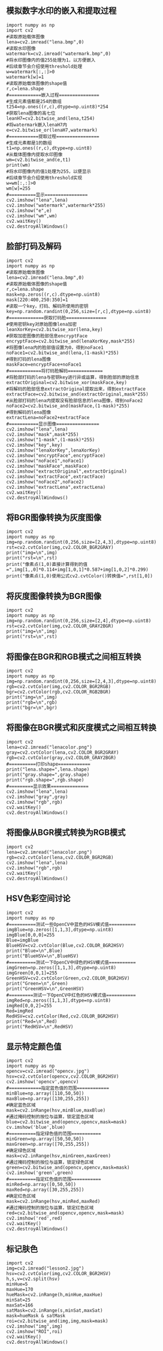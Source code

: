## 模拟数字水印的嵌入和提取过程
    import numpy as np
    import cv2
    #读取原始载体图像
    lena=cv2.imread("lena.bmp",0)
    #读取水印图像
    watermark=cv2.imread("watermark.bmp",0)
    #将水印图像内的值255处理为1，以方便嵌入
    #后续章节会介绍使用threshold处理
    w=watermark[:,:]>0
    watermark[w]=1
    #读取原始载体图像的shape值
    r,c=lena.shape
    #============嵌入过程===============
    #生成元素值都是254的数组
    t254=np.ones((r,c),dtype=np.uint8)*254
    #获取lena图像的高七位
    leanH7=cv2.bitwise_and(lena,t254)
    #将watermark嵌入lenaH7内
    e=cv2.bitwise_or(lenaH7,watermark)
    #===========提取过程================
    #生成元素都是1的数组
    t1=np.ones((r,c),dtype=np.uint8)
    #从载体图像内提取水印图像
    wm=cv2.bitwise_and(e,t1)
    print(wm)
    #将水印图像内的值1处理为255，以便显示
    #后续章节会介绍使用threshold实现
    w=wm[:,:]>0
    wm[w]=255
    #==========显示================
    cv2.imshow("lena",lena)
    cv2.imshow("watermark",watermark*255)
    cv2.imshow("e",e)
    cv2.imshow("wm",wm)
    cv2.waitKey()
    cv2.destroyAllWindows()
    
## 脸部打码及解码
    import cv2
    import numpy as np
    #读取原始载体图像
    lena=cv2.imread("lena.bmp",0)
    #读取原始载体图像的shape值
    r,c=lena.shape
    mask=np.zeros((r,c).dtype=np.uint8)
    mask[220:400,250:350]=1
    #读取一个key，打码、解码所使用的密钥
    key=np.random.randint(0,256,size=[r,c],dtype=np.uint8)
    #=============获取打码脸===============
    #使用密钥key对原始图像lena加密
    leanXorKey=cv2.bitwise_xor(lena,key)
    #获取加密图像的脸部信息encryptFace
    encryptFace=cv2.bitwise_and(lenaXorKey,mask*255)
    #将图像lena内的脸部值设置为0，得到noFace1
    noFace1=cv2.bitwise_and(lena,(1-mask)*255)
    #得到打码的lena图像
    maskFace=encryptFace+noFace1
    #============将打码脸解码=============
    #将脸部打码的lena与密钥key进行异或运算，得到脸部的原始信息
    extractOriginal=cv2.bitwise_xor(maskFace,key)
    #将解码的脸部信息extractOriginal提取出来，得到extractFace
    extractFace=cv2.bitwise_and(extractOriginal,mask*255)
    #从脸部打码的lena内提取没有脸部信息的lena图像，得到noFace2
    noFace2=cv2.bitwise_and(maskFace,(1-mask)*255)
    #得到解码的lena图像
    extractLena=noFace2+extractFace
    #===========显示图像================
    cv2.imshow("lena",lena)
    cv2.imshow("mask",mask*255)
    cv2.imshow("1-mask",(1-mask)*255)
    cv2.imshow("key",key)
    cv2.imshow("lenaXorKey",lenaXorKey)
    cv2.imshow("encryptFace",encryptFace)
    cv2.imshow("noFace1",noFace1)
    cv2.imshow("maskFace",maskFace)
    cv2.imshow("extractOriginal",extractOriginal)
    cv2.imshow("extractFace",extractFace)
    cv2.imshow("noFace2",noFace2)
    cv2.imshow("extractLena",extractLena)
    cv2.waitKey()
    cv2.destroyAllWindows()
    
## 将BGR图像转换为灰度图像
    import cv2
    import numpy as np
    img=np.random.randint(0,256,size=[2,4,3],dtype=np.uint8)
    rst=cv2.cvtColor(img,cv2.COLOR_BGR2GRAY)
    print("img=\n",img)
    print("rst=\n",rst)
    print("像素点(1,0)直接计算得到的值=",img[1,,0]*0.114+img[1,0,1]*0.587+img[1,0,2]*0.299)
    print("像素点(1,0)使用公式cv2.cvtColor()转换值=",rst[1,0])
    
## 将灰度图像转换为BGR图像
    import cv2
    import numpy as np
    img=np.random.randint(0,256,size=[2,4],dtype=np.uint8)
    rst=cv2.cvtColor(img,cv2.COLOR_GRAY2BGR)
    print("img=\n",img)
    print("rst=\n",rst)
    
## 将图像在BGR和RGB模式之间相互转换
    import cv2
    import numpy as np
    img=np.random.randint(0,256,size=[2,4,3],dtype=np.uint8)
    rgb=cv2.cvtColor(img,cv2.COLOR_BGR2RGB)
    bgr=cv2.cvtColor(rgb,cv2.COLOR_RGB2BGR)
    print("img=\n",img)
    print("rgb=\n",rgb)
    print("bgr=\n",bgr)
    
## 将图像在BGR模式和灰度模式之间相互转换
    import cv2
    lena=cv2.imread("lenacolor.png")
    gray=cv2.cvtColor(lena,cv2.COLOR_BGR2GRAY)
    rgb=cv2.cvtColor(gray,cv2.COLOR_GRAY2BGR)
    #==========打印shape============
    print("lena.shape=",lena.shape)
    print("gray.shape=",gray.shape)
    print("rgb.shape=",rgb.shape)
    #=========显示效果==============
    cv2.imshow("lena",lena)
    cv2.imshow("gray",gray)
    cv2.imshow("rgb",rgb)
    cv2.waitKey()
    cv2.destroyAllWindows()
    
## 将图像从BGR模式转换为RGB模式
    import cv2
    lena=cv2.imread("lenacolor.png")
    rgb=cv2.cvtColor(lena,cv2.COLOR_BGR2RGB)
    cv2.imshow("lena",lena)
    cv2.imshow("rgb",rgb)
    cv2.waitKey()
    cv2.destroyAllWindows()
    
## HSV色彩空间讨论
    import cv2
    import numpy as np
    #==========测试一些OpenCV中蓝色的HSV模式值==========
    imgBlue=np.zeros([1,1,3],dtype=np.uint8)
    imgBlue[0,0,0]=255
    Blue=imgBlue
    BlueHSV=cv2.cvtColor(Blue,cv2.COLOR_BGR2HSV)
    print("Blue=\n",Blue)
    print("BlueHSV=\n",BlueHSV)
    #==========测试一下OpenCV中绿色的HSV模式值==========
    imgGreen=np.zeros([1,1,3],dtype=np.uint8)
    imgGreen[0,0,1]=255
    GreenHSV=cv2.cvtColor(Green,cv2.COLOR_BGR2HSV)
    print("Green=\n",Green)
    print("GreenHSV=\n",GreenHSV)
    #=========测试一下OpenCV中红色的HSV模式值===========
    imgRed=np.zeros([1,1,3],dtype=np.uint8)
    imgRed[0,0,2]=255
    Red=imgRed
    RedHSV=cv2.cvtColor(Red,cv2.COLOR_BGR2HSV)
    print("Red=\n",Red)
    print("RedHSV=\n",RedHSV)
    
## 显示特定颜色值
    import cv2
    import numpy as np
    opencv=cv2.imread("opencv.jpg")
    hsv=cv2.cvtColor(opencv,cv2.COLOR_BGR2HSV)
    cv2.imshow('opencv',opencv)
    #============指定蓝色值的范围============
    minBlue=np.array([110,50,50])
    maxBlue=np.array([130,255,255])
    #确定蓝色区域
    mask=cv2.inRange(hsv,minBlue,maxBlue)
    #通过掩码控制的按位与运算，锁定蓝色区域
    blue=cv2.bitwise_and(opencv,opencv,mask=mask)
    cv.imshow('blue',blue)
    #==========指定绿色值的范围===========
    minGreen=np.array([50,50,50])
    maxGreen=np.array([70,255,255])
    #确定绿色区域
    mask=cv2.inRange(hsv,minGreen,maxGreen)
    #通过掩码控制的按位与运算，锁定绿色区域
    green=cv2.bitwise_and(opencv,opencv,mask=mask)
    cv2.imshow('green',green)
    #==========指定红色值的范围===========
    minRed=np.array([0,50,50])
    maxRed=np.array([30,255,255])
    #确定红色区域
    mask=cv2.inRange(hsv,minRed,maxRed)
    #通过掩码控制的按位与运算，锁定红色区域
    red=cv2.bitwise_and(opencv,opencv,mask=mask)
    cv2.imshow('red',red)
    cv2.waitKey()
    cv2.destroyAllWindows()
    
## 标记肤色
    import cv2
    img=cv2.imread("lesson2.jpg")
    hsv=cv2.cvtColor(img,cv2.COLOR_BGR2HSV)
    h,s,v=cv2.split(hsv)
    minHue=5
    maxHue=170
    hueMask=cv2.inRange(h,minHue,maxHue)
    minSat=25
    maxSat=166
    satMask=cv2.inRange(s,minSat,maxSat)
    mask=hueMask & satMask
    roi=cv2.bitwise_and(img,img,mask=mask)
    cv2.imshow("img",img)
    cv2.imshow("ROI",roi)
    cv2.waitKey()
    cv2.destroyAllWindows()
